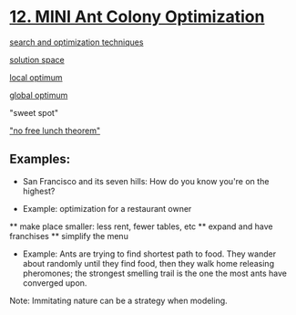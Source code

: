# [12. MINI Ant Colony Optimization](http://dataskeptic.com/epnotes/ant-colony-optimization.php)

[search and optimization techniques](https://en.m.wikipedia.org/wiki/Mathematical_optimization)

[solution space](https://en.m.wikipedia.org/wiki/Mathematical_optimization)

[local optimum](https://en.m.wikipedia.org/wiki/Local_optimum)

[global optimum](https://en.m.wikipedia.org/wiki/Maxima_and_minima)

"sweet spot"

["no free lunch theorem"](https://en.m.wikipedia.org/wiki/No_free_lunch_theorem)

## Examples: 

* San Francisco and its seven hills: How do you know you're on the highest?

* Example: optimization for a restaurant owner

** make place smaller: less rent, fewer tables, etc
** expand and have franchises
** simplify the menu

* Example: Ants are trying to find shortest path to food. They wander about randomly until they find food, then they walk home releasing pheromones; the strongest smelling trail is the one the most ants have converged upon. 

Note: Immitating nature can be a strategy when modeling. 

